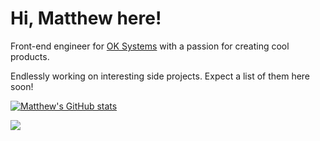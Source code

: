 # Hi, Matthew here!

Front-end engineer for [OK Systems](https://okgrade.com/) with a passion for creating cool products.

Endlessly working on interesting side projects. Expect a list of them here soon!

[![Matthew's GitHub stats](https://github-readme-stats.vercel.app/api?username=mpsb&count_private=true&theme=dracula)](https://github.com/anuraghazra/github-readme-stats)

![](https://komarev.com/ghpvc/?username=mpsb)
